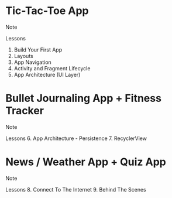 # Tic-Tac-Toe App
> [!Note]
> Lessons 
> 1. Build Your First App
> 2. Layouts
> 3. App Navigation
> 4. Activity and Fragment Lifecycle
> 5. App Architecture (UI Layer)

# Bullet Journaling App + Fitness Tracker
> [!Note]
> Lessons
> 6. App Architecture - Persistence
> 7. RecyclerView


# News / Weather App + Quiz App
> [!Note]
> Lessons
> 8. Connect To The Internet
> 9. Behind The Scenes

